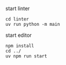 start linter
```shell
cd linter
uv run python -m main
```

start editor
```shell
npm install
cd ../
uv npm run start
```

